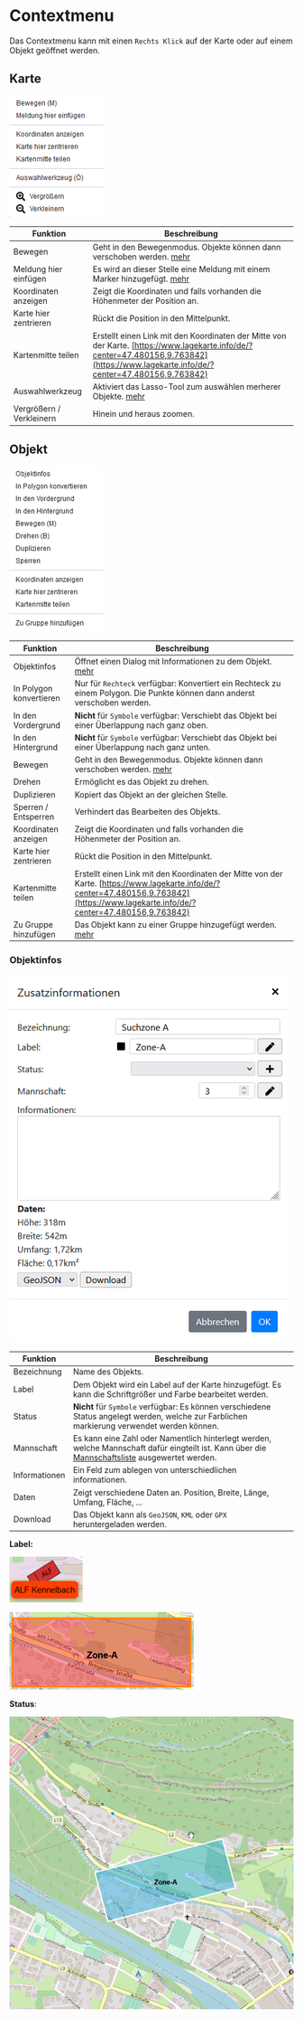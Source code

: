 # Contextmenu

Das Contextmenu kann mit einen `Rechts Klick` auf der Karte oder auf einem Objekt geöffnet werden.

## Karte

![](../assets/img/contextmenu-map.png)

| Funktion                 | Beschreibung                                                                                                                                                                          |
|--------------------------|---------------------------------------------------------------------------------------------------------------------------------------------------------------------------------------|
| Bewegen                  | Geht in den Bewegenmodus. Objekte können dann verschoben werden. [mehr](../sidebar/draw.md#bearbeiten)                                                                                |
| Meldung hier einfügen    | Es wird an dieser Stelle eine Meldung mit einem Marker hinzugefügt. [mehr](../sidebar/meldungen.md#3-contextmenü-meldung-hier-einfügen)                                               |
| Koordinaten anzeigen     | Zeigt die Koordinaten und falls vorhanden die Höhenmeter der Position an.                                                                                                             |
| Karte hier zentrieren    | Rückt die Position in den Mittelpunkt.                                                                                                                                                |
| Kartenmitte teilen       | Erstellt einen Link mit den Koordinaten der Mitte von der Karte. [https://www.lagekarte.info/de/?center=47.480156,9.763842](https://www.lagekarte.info/de/?center=47.480156,9.763842) |
| Auswahlwerkzeug          | Aktiviert das Lasso-Tool zum auswählen merherer Objekte. [mehr](../README.md#lasso)                                                                                                   |
| Vergrößern / Verkleinern | Hinein und heraus zoomen.                                                                                                                                                             |

## Objekt

![](../assets/img/contextmenu-objekt.png)

| Funktion                | Beschreibung                                                                                                                                                                          |
|-------------------------|---------------------------------------------------------------------------------------------------------------------------------------------------------------------------------------|
| Objektinfos             | Öffnet einen Dialog mit Informationen zu dem Objekt. [mehr](#objektinfos)                                                                                                             |
| In Polygon konvertieren | Nur für `Rechteck` verfügbar: Konvertiert ein Rechteck zu einem Polygon. Die Punkte können dann anderst verschoben werden.                                                            |
| In den Vordergrund      | **Nicht** für `Symbole` verfügbar: Verschiebt das Objekt bei einer Überlappung nach ganz oben.                                                                                        |
| In den Hintergrund      | **Nicht** für `Symbole` verfügbar: Verschiebt das Objekt bei einer Überlappung nach ganz unten.                                                                                       |
| Bewegen                 | Geht in den Bewegenmodus. Objekte können dann verschoben werden. [mehr](../sidebar/draw.md#bearbeiten)                                                                                |
| Drehen                  | Ermöglicht es das Objekt zu drehen.                                                                                                                                                   |
| Duplizieren             | Kopiert das Objekt an der gleichen Stelle.                                                                                                                                            |
| Sperren / Entsperren    | Verhindert das Bearbeiten des Objekts.                                                                                                                                                |
| Koordinaten anzeigen    | Zeigt die Koordinaten und falls vorhanden die Höhenmeter der Position an.                                                                                                             |
| Karte hier zentrieren   | Rückt die Position in den Mittelpunkt.                                                                                                                                                |
| Kartenmitte teilen      | Erstellt einen Link mit den Koordinaten der Mitte von der Karte. [https://www.lagekarte.info/de/?center=47.480156,9.763842](https://www.lagekarte.info/de/?center=47.480156,9.763842) |
| Zu Gruppe hinzufügen    | Das Objekt kann zu einer Gruppe hinzugefügt werden. [mehr](../sidebar/layers.md#gruppen)                                                                                              |


### Objektinfos

![](../assets/img/objektinfos-dialog.png)

| Funktion      | Beschreibung                                                                                                                                                                                |
|---------------|---------------------------------------------------------------------------------------------------------------------------------------------------------------------------------------------|
| Bezeichnung   | Name des Objekts.                                                                                                                                                                           |
| Label         | Dem Objekt wird ein Label auf der Karte hinzugefügt. Es kann die Schriftgrößer und Farbe bearbeitet werden.                                                                                 |
| Status        | **Nicht** für `Symbole` verfügbar: Es können verschiedene Status angelegt werden, welche zur Farblichen markierung verwendet werden können.                                                 |
| Mannschaft    | Es kann eine Zahl oder Namentlich hinterlegt werden, welche Mannschaft dafür eingteilt ist. Kann über die [Mannschaftsliste](../sidebar/funktionen.md#mannschaftsliste) ausgewertet werden. |
| Informationen | Ein Feld zum ablegen von unterschiedlichen informationen.                                                                                                                                   |
| Daten         | Zeigt verschiedene Daten an. Position, Breite, Länge, Umfang, Fläche, ...                                                                                                                   |
| Download      | Das Objekt kann als `GeoJSON`, `KML` oder `GPX` heruntergeladen werden.                                                                                                                     |

**Label:**

![](../assets/img/objekt-label.png)

![](../assets/img/objekt-rect-label.png)

**Status**:

![](../assets/img/objektinfo-status.gif)